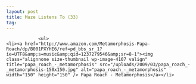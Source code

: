 ```yaml
---
layout: post
title: Maze Listens To (33)
tag: 
---
```



                <ul>
    <li><a href="http://www.amazon.com/Metamorphosis-Papa-Roach/dp/B001PXYHE6/ref=pd_bbs_sr_1?ie=UTF8&amp;s=music&amp;qid=1237279546&amp;sr=8-1"><img class="alignnone size-thumbnail wp-image-4107 valign" title="papa_roach_-_metamorphosis" src="/uploads/2009/03/papa_roach_-_metamorphosis-150x150.jpg" alt="papa_roach_-_metamorphosis" width="150" height="150" /> Papa Roach - Metamorphosis</a></li>
</ul>
            
